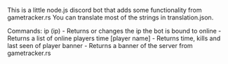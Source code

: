 This is a little node.js discord bot that adds some functionality from gametracker.rs
You can translate most of the strings in translation.json.

Commands:
ip (ip) - Returns or changes the ip the bot is bound to
online - Returns a list of online players
time [player name] - Returns time, kills and last seen of player
banner - Returns a banner of the server from gametracker.rs

